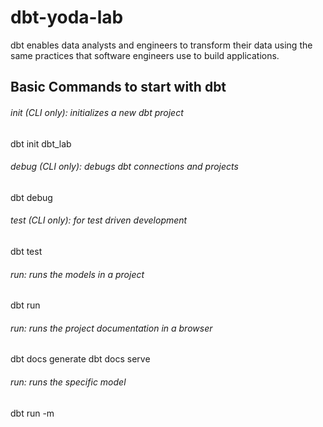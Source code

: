 # dbt-yoda-lab
dbt enables data analysts and engineers to transform their data using the same practices that software engineers use to build applications.


## Basic Commands to start with dbt
###### init (CLI only): initializes a new dbt project
dbt init dbt_lab

###### debug (CLI only): debugs dbt connections and projects 
dbt debug

###### test (CLI only): for test driven development
dbt test

###### run: runs the models in a project
dbt run

###### run: runs the project documentation in a browser
dbt docs generate
dbt docs serve

###### run: runs the specific model
dbt run -m <model-name>
